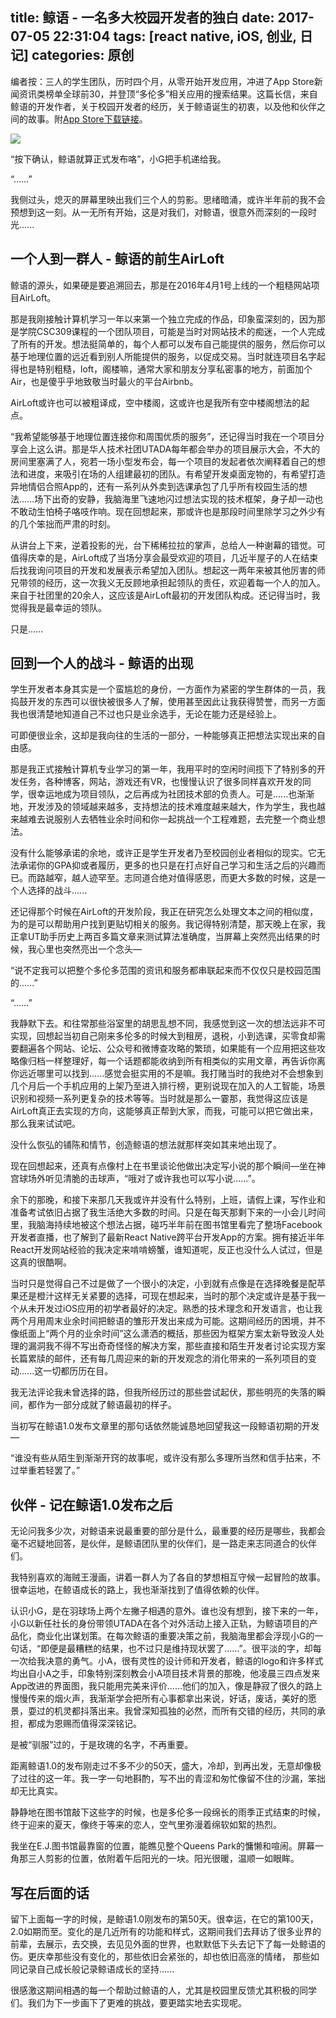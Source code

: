 title: 鲸语 - 一名多大校园开发者的独白
date: 2017-07-05 22:31:04
tags: [react native, iOS, 创业, 日记]
categories: 原创
---

编者按：三人的学生团队，历时四个月，从零开始开发应用，冲进了App Store新闻资讯类榜单全球前30，并登顶“多伦多”相关应用的搜索结果。这篇长信，来自鲸语的开发作者，关于校园开发者的经历，关于鲸语诞生的初衷，以及他和伙伴之间的故事。附[App Store下载链接](https://appsto.re/ca/klNuhb.i)。

<!-- more -->

<img src="https://ww2.sinaimg.cn/large/006tKfTcgy1fko195hcs9j30yi0lf3z6.jpg" style="display: block; margin: 0 auto; border: none">


“按下确认，鲸语就算正式发布咯”，小G把手机递给我。

“……”

我侧过头，熄灭的屏幕里映出我们三个人的剪影。思绪暗涌，或许半年前的我不会预想到这一刻。从一无所有开始，这是对我们，对鲸语，很意外而深刻的一段时光......


## 一个人到一群人 - 鲸语的前生AirLoft

鲸语的源头，如果硬是要追溯回去，那是在2016年4月1号上线的一个粗糙网站项目AirLoft。 

那是我刚接触计算机学习一年以来第一个独立完成的作品，印象蛮深刻的，因为那是学院CSC309课程的一个团队项目，可能是当时对网站技术的痴迷，一个人完成了所有的开发。想法挺简单的，每个人都可以发布自己能提供的服务，然后你可以基于地理位置的远近看到别人所能提供的服务，以促成交易。当时就连项目名字起得也是特别粗糙，loft，阁楼嘛，通常大家和朋友分享私密事的地方，前面加个Air，也是傻乎乎地致敬当时最火的平台Airbnb。

AirLoft或许也可以被粗译成，空中楼阁，这或许也是我所有空中楼阁想法的起点。

“我希望能够基于地理位置连接你和周围优质的服务”，还记得当时我在一个项目分享会上这么讲。那是华人技术社团UTADA每年都会举办的项目展示大会，不大的房间里塞满了人，宛若一场小型发布会，每一个项目的发起者依次阐释着自己的想法和进度，来吸引在场的人组建最初的团队。有希望开发桌面宠物的，有希望打造异地情侣合照App的，还有一系列从外卖到选课承包了几乎所有校园生活的想法......场下出奇的安静，我脑海里飞速地闪过想法实现的技术框架，身子却一动也不敢动生怕椅子咯吱作响。现在回想起来，那或许也是那段时间里除学习之外少有的几个笨拙而严肃的时刻。

从讲台上下来，逆着投影的光，台下稀稀拉拉的掌声，总给人一种谢幕的错觉。可值得庆幸的是，AirLoft成了当场分享会最受欢迎的项目，几近半屋子的人在结束后找我询问项目的开发和发展表示希望加入团队。想起这一两年来被其他厉害的师兄带领的经历，这一次我义无反顾地承担起领队的责任，欢迎着每一个人的加入。来自于社团里的20余人，这应该是AirLoft最初的开发团队构成。还记得当时，我觉得我是最幸运的领队。

只是......

## 回到一个人的战斗 - 鲸语的出现

学生开发者本身其实是一个蛮尴尬的身份，一方面作为紧密的学生群体的一员，我捣鼓开发的东西可以很快被很多人了解，使用甚至因此让我获得赞誉，而另一方面我也很清楚地知道自己不过也只是业余选手，无论在能力还是经验上。

可即便很业余，这却是我向往的生活的一部分，一种能够真正把想法实现出来的自由感。

那是我正式接触计算机专业学习的第一年，我用平时的空闲时间揽下了特别多的开发任务，各种博客，网站，游戏还有VR，也慢慢认识了很多同样喜欢开发的同学，很幸运地成为项目领队，之后再成为社团技术部的负责人。可是......也渐渐地，开发涉及的领域越来越多，支持想法的技术难度越来越大，作为学生，我也越来越难去说服别人去牺牲业余时间和你一起挑战一个工程难题，去完整一个商业想法。

没有什么能够承诺的余地，或许正是学生开发者乃至校园创业者相似的现实。它无法承诺你的GPA抑或者履历，更多的也只是在打点好自己学习和生活之后的兴趣而已。而路越窄，越人迹罕至。志同道合绝对值得感恩，而更大多数的时候，这是一个人选择的战斗......

还记得那个时候在AirLoft的开发阶段，我正在研究怎么处理文本之间的相似度，为的是可以帮助用户找到更贴切相关的服务。我记得特别清楚，那天晚上在家，我正拿UT助手历史上两百多篇文章来测试算法准确度，当屏幕上突然亮出结果的时候，我心里也突然亮出一个念头—

“说不定我可以把整个多伦多范围的资讯和服务都串联起来而不仅仅只是校园范围的……”

“……”

我静默下去。和往常那些浴室里的胡思乱想不同，我感觉到这一次的想法远非不可实现，回想起当初自己刚来多伦多的时候大到租房，退税，小到选课，买零食却需要翻遍各个网站、论坛、公众号和微博查攻略的繁琐，如果能有一个应用把这些攻略像归档一样整理好，每一个话题都能收纳到所有相类似的实用文章，再告诉你离你远近哪里可以找到......感觉会挺实用的不是嘛。我打赌当时的我绝对不会想象到几个月后一个手机应用的上架乃至进入排行榜，更别说现在加入的人工智能，场景识别和视频一系列更复杂的技术等等。当时就是那么一霎那，我觉得这应该是AirLoft真正去实现的方向，这能够真正帮到大家，而我，可能可以把它做出来，那么我来试试吧。

没什么恢弘的铺陈和情节，创造鲸语的想法就那样突如其来地出现了。

现在回想起来，还真有点像村上在书里谈论他做出决定写小说的那个瞬间—坐在神宫球场外听见清脆的击球声，“哦对了或许我也可以写小说......”。

余下的那晚，和接下来那几天我或许并没有什么特别，上班，请假上课，写作业和准备考试依旧占据了我生活绝大多数的时间。只是在每天那剩下来的一小会儿时间里，我脑海持续地被这个想法占据，碰巧半年前在图书馆里看完了整场Facebook开发者直播，也了解到了最新React Native跨平台开发App的方案。拥有接近半年React开发网站经验的我决定来啃啃螃蟹，谁知道呢，反正也没什么人试过，但是这真的很酷啊。

当时只是觉得自己不过是做了一个很小的决定，小到就有点像是在选择晚餐是配苹果还是橙汁这样无关紧要的选择，可现在想起来，当时的那个决定或许是基于我一个从未开发过iOS应用的初学者最好的决定。熟悉的技术理念和开发语言，也让我两个月用周末业余时间把鲸语的雏形开发出来成为可能。这期间经历的困境，并不像纸面上“两个月的业余时间”这么潇洒的概括，那些因为框架方案太新导致没人处理的漏洞我不得不写出奇奇怪怪的解决方案，那些直接和陌生开发者讨论实现方案长篇累牍的邮件，还有每几周迎来的新的开发观念的消化带来的一系列项目的变动......这一切都历历在目。

我无法评论我未曾选择的路，但我所经历过的那些尝试起伏，那些明亮的失落的瞬间，都作为一部分成就了鲸语最初的样子。

当初写在鲸语1.0发布文章里的那句话依然能诚恳地回望我这一段鲸语初期的开发—

“谁没有些从陌生到渐渐开窍的故事呢，或许没有那么多理所当然和信手拈来，不过举重若轻罢了。”

## 伙伴 - 记在鲸语1.0发布之后

无论问我多少次，对鲸语来说最重要的部分是什么，最重要的经历是哪些，我都会毫不迟疑地回答，是伙伴，是鲸语团队里的伙伴们，是一路走来志同道合的伙伴们。

我特别喜欢的海贼王漫画，讲着一群人为了各自的梦想相互守候一起冒险的故事。很幸运地，在鲸语成长的路上，我也渐渐找到了值得依赖的伙伴。

认识小G，是在羽球场上两个左撇子相遇的意外。谁也没有想到，接下来的一年，小G以新任社长的身份带领UTADA在各个对外活动上接入正轨，为鲸语项目的产品化，商业化出谋划策。在每次鲸语的重要决策之前，我脑海里都会浮现小G的一句话，“即便是最糟糕的结果，也不过只是维持现状罢了……”。很平淡的字，却每一次给我决意的勇气。小A，很有灵性的设计师和开发者，鲸语的logo和许多样式均出自小A之手，印象特别深刻教会小A项目技术背景的那晚，他凌晨三四点发来App改进的界面图，我只能用完美来评价……他们的加入，像是静寂了很久的路上慢慢传来的烟火声，我渐渐学会把所有心事都拿出来说，好话，废话，美好的愿景，耍过的机灵都抖落出来。我曾深知孤独的必然，而所有交错的经历，共同的承担，都成为恩赐而值得深深铭记。

是被“驯服”过的，于是玫瑰的名字，不再重要。

距离鲸语1.0的发布刚走过不多不少的50天，盛大，冷却，到再出发，无意却像极了过往的这一年。我一字一句地斟酌，写不出的青涩和匆忙像留不住的沙漏，笨拙却无比真实。

静静地在图书馆敲下这些字的时候，也是多伦多一段绵长的雨季正式结束的时候，终于迎来的夏天，像终于等来的恋人，空气里弥漫着绵软如絮的热烈。

我坐在E.J.图书馆最靠窗的位置，能瞧见整个Queens Park的慵懒和喧闹。屏幕一角那三人剪影的位置，依附着午后阳光的一块。阳光很暖，温顺一如眼眸。

## 写在后面的话

留下上面每一字的时候，是鲸语1.0刚发布的第50天。很幸运，在它的第100天，2.0如期而至。变化的是几近所有的功能和样式，这期间我们去拜访了很多业界的前辈，去展示，去交换，去见见外面的世界，也默默低下头去记下了每一处鲸语的伤。更庆幸那些没有变化的，那些依旧会紧张的，却也依旧高涨的情绪， 那些如同记录自己成长般记录鲸语成长的坚持......

很感激这期间相遇的每一个帮助过鲸语的人，尤其是校园里反馈尤其积极的同学们。我们为下一步画下了更难的挑战，要更踏实地去实现呢。